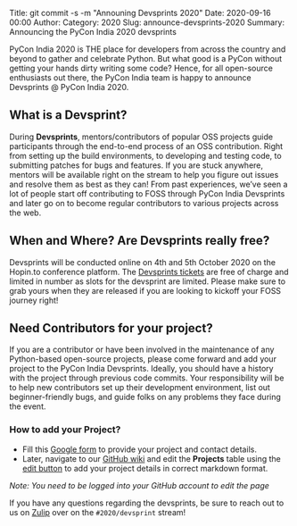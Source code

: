 Title: git commit -s -m "Announing Devsprints 2020"
Date: 2020-09-16 00:00
Author: 
Category: 2020
Slug: announce-devsprints-2020
Summary: Announcing the PyCon India 2020 devsprints 


PyCon India 2020 is THE place for developers from across the country and beyond to gather and celebrate Python. But what good is a PyCon without getting your hands dirty writing some code? Hence, for all open-source enthusiasts out there, the PyCon India team is happy to announce Devsprints @ PyCon India 2020.

## What is a Devsprint?

During **Devsprints**, mentors/contributors of popular OSS projects guide participants through the end-to-end process of an OSS contribution. Right from setting up the build environments, to developing and testing code, to submitting patches for bugs and features. If you are stuck anywhere, mentors will be available right on the stream to help you figure out issues and resolve them as best as they can! From past experiences, we’ve seen a lot of people start off contributing to FOSS through PyCon India Devsprints and later go on to become regular contributors to various projects across the web.

## When and Where? Are Devsprints really free?

Devsprints will be conducted online on 4th and 5th October 2020 on the Hopin.to conference platform. The [Devsprints tickets](https://in.pycon.org/2020/#ticket) are free of charge and limited in number as slots for the devsprint are limited. Please make sure to grab yours when they are released if you are looking to kickoff your FOSS journey right!

## Need Contributors for your project?

If you are a contributor or have been involved in the maintenance of any Python-based open-source projects, please come forward and add your project to the PyCon India Devsprints. Ideally, you should have a history with the project through previous code commits. Your responsibility will be to help new contributors set up their development environment, list out beginner-friendly bugs, and guide folks on any problems they face during the event.

### How to add your Project?

- Fill this [Google form](https://forms.gle/eSfoKRX4qJ3gqNeG7) to provide your project and contact details.
- Later, navigate to our [GitHub wiki](https://github.com/pythonindia/inpycon2020/wiki/List-of-PyCon-India-2020-Projects) and edit the **Projects** table using the [edit button](https://github.com/pythonindia/inpycon2020/wiki/List-of-PyCon-India-2020-Projects/_edit) to add your project details in correct markdown format.  

_Note: You need to be logged into your GitHub account to edit the page_

If you have any questions regarding the devsprints, be sure to reach out to us on [Zulip](https://pyconindia.zulipchat.com/) over on the `#2020/devsprint` stream!
